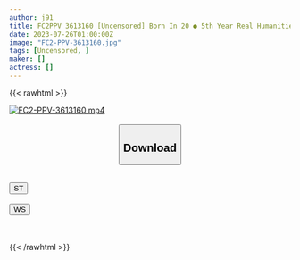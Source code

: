 ```yaml
---
author: j91
title: FC2PPV 3613160 [Uncensored] Born In 20 ● 5th Year Real Humanities Student. She Is Interested In Sex And Is Fucked By An Old Man After School At The End Of Class. Obedience With A Big Cock Screwed Into A Petite And Unresisting Young Pussy
date: 2023-07-26T01:00:00Z
image: "FC2-PPV-3613160.jpg"
tags: [Uncensored, ]
maker: []
actress: []
---
```



{{< rawhtml >}}

<div class="video" data-videoid="0Zv90DZaq7hDVj">
    <a href="javascript:;">
        <img src="https://my.j91.asia/posts/FC2-PPV-3613160/FC2-PPV-3613160.jpg" width="WIDTH" height="HEIGHT" alt="FC2-PPV-3613160.mp4" loading="lazy">
    </a>
</div>

<script type="text/javascript" src="https://j91.asia/asset/on-demand-st.js"></script>

<br>
  <link rel="stylesheet" href="https://j91.asia/asset/bs5.css">
  
  <center>
  <button class="btn btn-primary" type="button" data-bs-toggle="collapse" data-bs-target=".multi-collapse" aria-expanded="false" aria-controls="multiCollapseExample1 multiCollapseExample2"><h2>Download</h2></button></center>
</p>
<div class="row">
  <div class="col">
    <div class="collapse multi-collapse" id="multiCollapseExample1">
      <div class="card card-body">
	      	      <br>
<div class="buttons">  
<a href="https://streamtape.to/v/0Zv90DZaq7hDVj"><button class="btn-hover color-3"><i class="fa fa-download"></i> ST</button></a></div>
    </div>
  </div>
</div>
  <div class="col">
    <div class="collapse multi-collapse" id="multiCollapseExample2">
      <div class="card card-body">
	      <br>
<div class="buttons">
    <a href="https://wolfstream.tv/fs6e6ggvge5k.html"><button class="btn-hover color-9"><i class="fa fa-download"></i> WS</button></a></div>
<br><br>
      </div>
    </div>
  </div>
</div>

{{< /rawhtml >}}